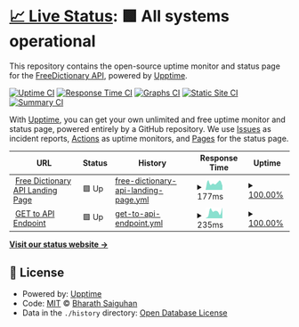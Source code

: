 # [📈 Live Status](https://BSGalvan.github.io/freeDictionaryAPI-uptime): <!--live status--> **🟩 All systems operational**

This repository contains the open-source uptime monitor and status page for the [FreeDictionary API](https://BSGalvan.github.io/freeDictionaryAPI-uptime), powered by [Upptime](https://github.com/upptime/upptime).

[![Uptime CI](https://github.com/BSGalvan/freeDictionaryAPI-uptime/workflows/Uptime%20CI/badge.svg)](https://github.com/BSGalvan/freeDictionaryAPI-uptime/actions?query=workflow%3A%22Uptime+CI%22)
[![Response Time CI](https://github.com/BSGalvan/freeDictionaryAPI-uptime/workflows/Response%20Time%20CI/badge.svg)](https://github.com/BSGalvan/freeDictionaryAPI-uptime/actions?query=workflow%3A%22Response+Time+CI%22)
[![Graphs CI](https://github.com/BSGalvan/freeDictionaryAPI-uptime/workflows/Graphs%20CI/badge.svg)](https://github.com/BSGalvan/freeDictionaryAPI-uptime/actions?query=workflow%3A%22Graphs+CI%22)
[![Static Site CI](https://github.com/BSGalvan/freeDictionaryAPI-uptime/workflows/Static%20Site%20CI/badge.svg)](https://github.com/BSGalvan/freeDictionaryAPI-uptime/actions?query=workflow%3A%22Static+Site+CI%22)
[![Summary CI](https://github.com/BSGalvan/freeDictionaryAPI-uptime/workflows/Summary%20CI/badge.svg)](https://github.com/BSGalvan/freeDictionaryAPI-uptime/actions?query=workflow%3A%22Summary+CI%22)

With [Upptime](https://upptime.js.org), you can get your own unlimited and free uptime monitor and status page, powered entirely by a GitHub repository. We use [Issues](https://github.com/BSGalvan/freeDictionaryAPI-uptime/issues) as incident reports, [Actions](https://github.com/BSGalvan/freeDictionaryAPI-uptime/actions) as uptime monitors, and [Pages](https://BSGalvan.github.io/freeDictionaryAPI-uptime) for the status page.

<!--start: status pages-->
<!-- This summary is generated by Upptime (https://github.com/upptime/upptime) -->
<!-- Do not edit this manually, your changes will be overwritten -->
<!-- prettier-ignore -->
| URL | Status | History | Response Time | Uptime |
| --- | ------ | ------- | ------------- | ------ |
| <img alt="" src="https://icons.duckduckgo.com/ip3/dictionaryapi.dev.ico" height="13"> [Free Dictionary API Landing Page](https://dictionaryapi.dev) | 🟩 Up | [free-dictionary-api-landing-page.yml](https://github.com/BSGalvan/freeDictionaryAPI-uptime/commits/HEAD/history/free-dictionary-api-landing-page.yml) | <details><summary><img alt="Response time graph" src="./graphs/free-dictionary-api-landing-page/response-time-week.png" height="20"> 177ms</summary><br><a href="https://BSGalvan.github.io/freeDictionaryAPI-uptime/history/free-dictionary-api-landing-page"><img alt="Response time 212" src="https://img.shields.io/endpoint?url=https%3A%2F%2Fraw.githubusercontent.com%2FBSGalvan%2FfreeDictionaryAPI-uptime%2FHEAD%2Fapi%2Ffree-dictionary-api-landing-page%2Fresponse-time.json"></a><br><a href="https://BSGalvan.github.io/freeDictionaryAPI-uptime/history/free-dictionary-api-landing-page"><img alt="24-hour response time 246" src="https://img.shields.io/endpoint?url=https%3A%2F%2Fraw.githubusercontent.com%2FBSGalvan%2FfreeDictionaryAPI-uptime%2FHEAD%2Fapi%2Ffree-dictionary-api-landing-page%2Fresponse-time-day.json"></a><br><a href="https://BSGalvan.github.io/freeDictionaryAPI-uptime/history/free-dictionary-api-landing-page"><img alt="7-day response time 177" src="https://img.shields.io/endpoint?url=https%3A%2F%2Fraw.githubusercontent.com%2FBSGalvan%2FfreeDictionaryAPI-uptime%2FHEAD%2Fapi%2Ffree-dictionary-api-landing-page%2Fresponse-time-week.json"></a><br><a href="https://BSGalvan.github.io/freeDictionaryAPI-uptime/history/free-dictionary-api-landing-page"><img alt="30-day response time 198" src="https://img.shields.io/endpoint?url=https%3A%2F%2Fraw.githubusercontent.com%2FBSGalvan%2FfreeDictionaryAPI-uptime%2FHEAD%2Fapi%2Ffree-dictionary-api-landing-page%2Fresponse-time-month.json"></a><br><a href="https://BSGalvan.github.io/freeDictionaryAPI-uptime/history/free-dictionary-api-landing-page"><img alt="1-year response time 212" src="https://img.shields.io/endpoint?url=https%3A%2F%2Fraw.githubusercontent.com%2FBSGalvan%2FfreeDictionaryAPI-uptime%2FHEAD%2Fapi%2Ffree-dictionary-api-landing-page%2Fresponse-time-year.json"></a></details> | <details><summary><a href="https://BSGalvan.github.io/freeDictionaryAPI-uptime/history/free-dictionary-api-landing-page">100.00%</a></summary><a href="https://BSGalvan.github.io/freeDictionaryAPI-uptime/history/free-dictionary-api-landing-page"><img alt="All-time uptime 100.00%" src="https://img.shields.io/endpoint?url=https%3A%2F%2Fraw.githubusercontent.com%2FBSGalvan%2FfreeDictionaryAPI-uptime%2FHEAD%2Fapi%2Ffree-dictionary-api-landing-page%2Fuptime.json"></a><br><a href="https://BSGalvan.github.io/freeDictionaryAPI-uptime/history/free-dictionary-api-landing-page"><img alt="24-hour uptime 100.00%" src="https://img.shields.io/endpoint?url=https%3A%2F%2Fraw.githubusercontent.com%2FBSGalvan%2FfreeDictionaryAPI-uptime%2FHEAD%2Fapi%2Ffree-dictionary-api-landing-page%2Fuptime-day.json"></a><br><a href="https://BSGalvan.github.io/freeDictionaryAPI-uptime/history/free-dictionary-api-landing-page"><img alt="7-day uptime 100.00%" src="https://img.shields.io/endpoint?url=https%3A%2F%2Fraw.githubusercontent.com%2FBSGalvan%2FfreeDictionaryAPI-uptime%2FHEAD%2Fapi%2Ffree-dictionary-api-landing-page%2Fuptime-week.json"></a><br><a href="https://BSGalvan.github.io/freeDictionaryAPI-uptime/history/free-dictionary-api-landing-page"><img alt="30-day uptime 100.00%" src="https://img.shields.io/endpoint?url=https%3A%2F%2Fraw.githubusercontent.com%2FBSGalvan%2FfreeDictionaryAPI-uptime%2FHEAD%2Fapi%2Ffree-dictionary-api-landing-page%2Fuptime-month.json"></a><br><a href="https://BSGalvan.github.io/freeDictionaryAPI-uptime/history/free-dictionary-api-landing-page"><img alt="1-year uptime 100.00%" src="https://img.shields.io/endpoint?url=https%3A%2F%2Fraw.githubusercontent.com%2FBSGalvan%2FfreeDictionaryAPI-uptime%2FHEAD%2Fapi%2Ffree-dictionary-api-landing-page%2Fuptime-year.json"></a></details>
| <img alt="" src="https://icons.duckduckgo.com/ip3/api.dictionaryapi.dev.ico" height="13"> [GET to API Endpoint](https://api.dictionaryapi.dev/api/v2/entries/en/hello) | 🟩 Up | [get-to-api-endpoint.yml](https://github.com/BSGalvan/freeDictionaryAPI-uptime/commits/HEAD/history/get-to-api-endpoint.yml) | <details><summary><img alt="Response time graph" src="./graphs/get-to-api-endpoint/response-time-week.png" height="20"> 235ms</summary><br><a href="https://BSGalvan.github.io/freeDictionaryAPI-uptime/history/get-to-api-endpoint"><img alt="Response time 201" src="https://img.shields.io/endpoint?url=https%3A%2F%2Fraw.githubusercontent.com%2FBSGalvan%2FfreeDictionaryAPI-uptime%2FHEAD%2Fapi%2Fget-to-api-endpoint%2Fresponse-time.json"></a><br><a href="https://BSGalvan.github.io/freeDictionaryAPI-uptime/history/get-to-api-endpoint"><img alt="24-hour response time 74" src="https://img.shields.io/endpoint?url=https%3A%2F%2Fraw.githubusercontent.com%2FBSGalvan%2FfreeDictionaryAPI-uptime%2FHEAD%2Fapi%2Fget-to-api-endpoint%2Fresponse-time-day.json"></a><br><a href="https://BSGalvan.github.io/freeDictionaryAPI-uptime/history/get-to-api-endpoint"><img alt="7-day response time 235" src="https://img.shields.io/endpoint?url=https%3A%2F%2Fraw.githubusercontent.com%2FBSGalvan%2FfreeDictionaryAPI-uptime%2FHEAD%2Fapi%2Fget-to-api-endpoint%2Fresponse-time-week.json"></a><br><a href="https://BSGalvan.github.io/freeDictionaryAPI-uptime/history/get-to-api-endpoint"><img alt="30-day response time 181" src="https://img.shields.io/endpoint?url=https%3A%2F%2Fraw.githubusercontent.com%2FBSGalvan%2FfreeDictionaryAPI-uptime%2FHEAD%2Fapi%2Fget-to-api-endpoint%2Fresponse-time-month.json"></a><br><a href="https://BSGalvan.github.io/freeDictionaryAPI-uptime/history/get-to-api-endpoint"><img alt="1-year response time 201" src="https://img.shields.io/endpoint?url=https%3A%2F%2Fraw.githubusercontent.com%2FBSGalvan%2FfreeDictionaryAPI-uptime%2FHEAD%2Fapi%2Fget-to-api-endpoint%2Fresponse-time-year.json"></a></details> | <details><summary><a href="https://BSGalvan.github.io/freeDictionaryAPI-uptime/history/get-to-api-endpoint">100.00%</a></summary><a href="https://BSGalvan.github.io/freeDictionaryAPI-uptime/history/get-to-api-endpoint"><img alt="All-time uptime 99.39%" src="https://img.shields.io/endpoint?url=https%3A%2F%2Fraw.githubusercontent.com%2FBSGalvan%2FfreeDictionaryAPI-uptime%2FHEAD%2Fapi%2Fget-to-api-endpoint%2Fuptime.json"></a><br><a href="https://BSGalvan.github.io/freeDictionaryAPI-uptime/history/get-to-api-endpoint"><img alt="24-hour uptime 100.00%" src="https://img.shields.io/endpoint?url=https%3A%2F%2Fraw.githubusercontent.com%2FBSGalvan%2FfreeDictionaryAPI-uptime%2FHEAD%2Fapi%2Fget-to-api-endpoint%2Fuptime-day.json"></a><br><a href="https://BSGalvan.github.io/freeDictionaryAPI-uptime/history/get-to-api-endpoint"><img alt="7-day uptime 100.00%" src="https://img.shields.io/endpoint?url=https%3A%2F%2Fraw.githubusercontent.com%2FBSGalvan%2FfreeDictionaryAPI-uptime%2FHEAD%2Fapi%2Fget-to-api-endpoint%2Fuptime-week.json"></a><br><a href="https://BSGalvan.github.io/freeDictionaryAPI-uptime/history/get-to-api-endpoint"><img alt="30-day uptime 98.77%" src="https://img.shields.io/endpoint?url=https%3A%2F%2Fraw.githubusercontent.com%2FBSGalvan%2FfreeDictionaryAPI-uptime%2FHEAD%2Fapi%2Fget-to-api-endpoint%2Fuptime-month.json"></a><br><a href="https://BSGalvan.github.io/freeDictionaryAPI-uptime/history/get-to-api-endpoint"><img alt="1-year uptime 99.39%" src="https://img.shields.io/endpoint?url=https%3A%2F%2Fraw.githubusercontent.com%2FBSGalvan%2FfreeDictionaryAPI-uptime%2FHEAD%2Fapi%2Fget-to-api-endpoint%2Fuptime-year.json"></a></details>

<!--end: status pages-->

[**Visit our status website →**](https://BSGalvan.github.io/freeDictionaryAPI-uptime)

## 📄 License

- Powered by: [Upptime](https://github.com/upptime/upptime)
- Code: [MIT](./LICENSE) © [Bharath Saiguhan](https://BSGalvan.github.io/freeDictionaryAPI-uptime)
- Data in the `./history` directory: [Open Database License](https://opendatacommons.org/licenses/odbl/1-0/)
